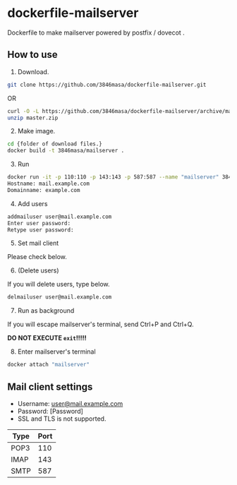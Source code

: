 dockerfile-mailserver
=====================

Dockerfile to make mailserver powered by postfix / dovecot .

How to use
-----------

1. Download.

  ```bash
  git clone https://github.com/3846masa/dockerfile-mailserver.git
  ```
  OR
  ```bash
  curl -O -L https://github.com/3846masa/dockerfile-mailserver/archive/master.zip
  unzip master.zip
  ```

2. Make image.

  ```bash
  cd {folder of download files.}
  docker build -t 3846masa/mailserver .
  ```

3. Run

  ```bash
  docker run -it -p 110:110 -p 143:143 -p 587:587 --name "mailserver" 3846masa/mailserver
  Hostname: mail.example.com
  Domainname: example.com
  ```

4. Add users

  ```bash
  addmailuser user@mail.example.com
  Enter user password: 
  Retype user password: 
  ```

5. Set mail client

  Please check below.

6. (Delete users)

  If you will delete users, type below.
  ```bash
  delmailuser user@mail.example.com
  ```

7. Run as background

  If you will escape mailserver's terminal, send Ctrl+P and Ctrl+Q.

  **DO NOT EXECUTE ``exit``!!!!!**

8. Enter mailserver's terminal

  ```bash
  docker attach "mailserver"
  ```

Mail client settings
--------------------

- Username: user@mail.example.com
- Password: [Password]
- SSL and TLS is not supported.

Type | Port
---- | ----
POP3 | 110
IMAP | 143
SMTP | 587
